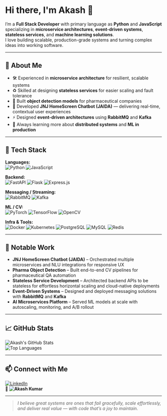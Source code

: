 # Hi there, I'm Akash 👋  

I’m a **Full Stack Developer** with primary language as **Python** and **JavaScript** specializing in **microservice architectures**, **event-driven systems**, **stateless services**, and **machine learning solutions**.  
I love building scalable, production-grade systems and turning complex ideas into working software.

---

## 🚀 About Me
- 🛠 Experienced in **microservice architecture** for resilient, scalable systems  
- ♻️ Skilled at designing **stateless services** for easier scaling and fault tolerance  
- 🤖 Built **object detection models** for pharmaceutical companies  
- 💬 Developed **JNJ HomeScreen Chatbot (JAIDA)** — delivering real-time, contextual user experiences  
- ⚡ Designed **event-driven architectures** using **RabbitMQ** and **Kafka**  
- 🌱 Always learning more about **distributed systems** and **ML in production**

---

## 🧰 Tech Stack
**Languages:**  
![Python](https://img.shields.io/badge/-Python-3776AB?style=flat&logo=python&logoColor=white)
![JavaScript](https://img.shields.io/badge/-JavaScript-F7DF1E?style=flat&logo=javascript&logoColor=black)

**Backend:**  
![FastAPI](https://img.shields.io/badge/-FastAPI-009688?style=flat&logo=fastapi&logoColor=white)
![Flask](https://img.shields.io/badge/-Flask-000000?style=flat&logo=flask&logoColor=white)
![Express.js](https://img.shields.io/badge/-Express.js-000000?style=flat&logo=express&logoColor=white)

**Messaging / Streaming:**  
![RabbitMQ](https://img.shields.io/badge/-RabbitMQ-FF6600?style=flat&logo=rabbitmq&logoColor=white)
![Kafka](https://img.shields.io/badge/-Apache%20Kafka-231F20?style=flat&logo=apache-kafka&logoColor=white)

**ML / CV:**  
![PyTorch](https://img.shields.io/badge/-PyTorch-EE4C2C?style=flat&logo=pytorch&logoColor=white)
![TensorFlow](https://img.shields.io/badge/-TensorFlow-FF6F00?style=flat&logo=tensorflow&logoColor=white)
![OpenCV](https://img.shields.io/badge/-OpenCV-5C3EE8?style=flat&logo=opencv&logoColor=white)

**Infra & Tools:**  
![Docker](https://img.shields.io/badge/-Docker-2496ED?style=flat&logo=docker&logoColor=white)
![Kubernetes](https://img.shields.io/badge/-Kubernetes-326CE5?style=flat&logo=kubernetes&logoColor=white)
![PostgreSQL](https://img.shields.io/badge/-PostgreSQL-336791?style=flat&logo=postgresql&logoColor=white)
![MySQL](https://img.shields.io/badge/-MySQL-4479A1?style=flat&logo=mysql&logoColor=white)
![Redis](https://img.shields.io/badge/-Redis-DC382D?style=flat&logo=redis&logoColor=white)

---

## 📌 Notable Work
- **JNJ HomeScreen Chatbot (JAIDA)** – Orchestrated multiple microservices and NLU integrations for responsive UX  
- **Pharma Object Detection** – Built end-to-end CV pipelines for pharmaceutical QA automation  
- **Stateless Service Development** – Architected backend APIs to be stateless for effortless horizontal scaling and cloud-native deployments  
- **Event-Driven Systems** – Designed and deployed messaging solutions with **RabbitMQ** and **Kafka**  
- **AI Microservices Platform** – Served ML models at scale with autoscaling, monitoring, and A/B rollout  

---

## 📈 GitHub Stats
![Akash's GitHub Stats](https://github-readme-stats.vercel.app/api?username=indexedakki&show_icons=true&theme=radical)  
![Top Languages](https://github-readme-stats.vercel.app/api/top-langs/?username=indexedakki&layout=compact&theme=radical)

---

## 📫 Connect with Me
[![LinkedIn](https://img.shields.io/badge/LinkedIn-0A66C2?style=flat&logo=linkedin&logoColor=white)](https://linkedin.com/in/your-linkedin)  
📧 **![Akash Kumar](https://www.linkedin.com/in/akash-kumar-7951a2126/)**

---

> *I believe great systems are ones that fail gracefully, scale effortlessly, and deliver real value — with code that’s a joy to maintain.*

